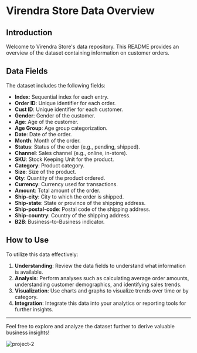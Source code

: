# Virendra Store Data Overview

## Introduction
Welcome to Virendra Store's data repository. This README provides an overview of the dataset containing information on customer orders.

## Data Fields
The dataset includes the following fields:

- **Index**: Sequential index for each entry.
- **Order ID**: Unique identifier for each order.
- **Cust ID**: Unique identifier for each customer.
- **Gender**: Gender of the customer.
- **Age**: Age of the customer.
- **Age Group**: Age group categorization.
- **Date**: Date of the order.
- **Month**: Month of the order.
- **Status**: Status of the order (e.g., pending, shipped).
- **Channel**: Sales channel (e.g., online, in-store).
- **SKU**: Stock Keeping Unit for the product.
- **Category**: Product category.
- **Size**: Size of the product.
- **Qty**: Quantity of the product ordered.
- **Currency**: Currency used for transactions.
- **Amount**: Total amount of the order.
- **Ship-city**: City to which the order is shipped.
- **Ship-state**: State or province of the shipping address.
- **Ship-postal-code**: Postal code of the shipping address.
- **Ship-country**: Country of the shipping address.
- **B2B**: Business-to-Business indicator.

## How to Use
To utilize this data effectively:
1. **Understanding**: Review the data fields to understand what information is available.
2. **Analysis**: Perform analyses such as calculating average order amounts, understanding customer demographics, and identifying sales trends.
3. **Visualization**: Use charts and graphs to visualize trends over time or by category.
4. **Integration**: Integrate this data into your analytics or reporting tools for further insights.

---

Feel free to explore and analyze the dataset further to derive valuable business insights!



![project-2](https://github.com/dobariyaJay05/Virendra-Store-Analysis/assets/155874428/229cfe37-1958-4f06-9946-66a6ed8f83db)

